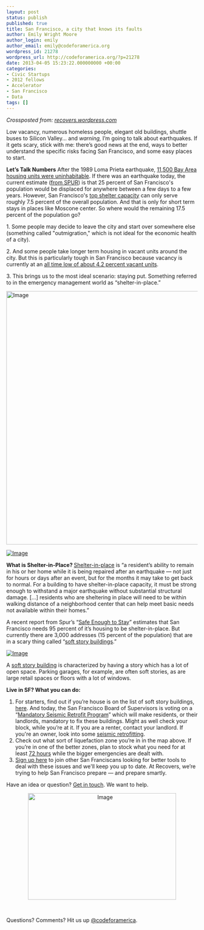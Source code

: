```yaml
---
layout: post
status: publish
published: true
title: San Francisco, a city that knows its faults
author: Emily Wright Moore
author_login: emily
author_email: emily@codeforamerica.org
wordpress_id: 21278
wordpress_url: http://codeforamerica.org/?p=21278
date: 2013-04-05 15:23:22.000000000 +00:00
categories:
- Civic Startups
- 2012 fellows
- Accelerator
- San Francisco
- Data
tags: []
---
```

<p dir="ltr"><em>Crossposted from: <a href="http://recovers.wordpress.com/2013/04/03/san-francisco-a-city-that-knows-its-faults/" target="_blank">recovers.wordpress.com</a></em></p>
<p dir="ltr">Low vacancy, numerous homeless people, elegant old buildings, shuttle buses to Silicon Valley... and <em>warning,</em> I’m going to talk about earthquakes. If it gets scary, stick with me: there’s good news at the end, ways to better understand the specific risks facing San Francisco, and some easy places to start.</p>
<p dir="ltr"><strong>Let’s Talk Numbers</strong>
After the 1989 Loma Prieta earthquake, <a href="http://www.spur.org/files/spur-reports/SPUR_Safe_Enough_to_Stay.pdf" target="_blank">11,500 Bay Area housing units were uninhabitable</a>. If there was an earthquake today, the current estimate (<a href="http://www.spur.org/publications/library/article/san-francisco-safe-enough-stay" target="_blank">from SPUR</a>) is that 25 percent of San Francisco's population would be displaced for anywhere between a few days to a few years. However, San Francisco's <a href="http://www.spur.org/files/spur-reports/SPUR_Safe_Enough_to_Stay.pdf">top shelter capacity</a> can only serve roughly 7.5 percent of the overall population. And that is only for short term stays in places like Moscone center. So where would the remaining 17.5 percent of the population go?</p>
<p dir="ltr">1. Some people may decide to leave the city and start over somewhere else (something called "outmigration," which is not ideal for the economic health of a city).</p>
<p dir="ltr">2. And some people take longer term housing in vacant units around the city. But this is particularly tough in San Francisco because vacancy is currently at an <a href="http://www.sfgate.com/bayarea/article/S-F-apartment-rent-rises-as-vacancy-rates-fall-2335872.php" target="_blank">all time low of about 4.2 percent vacant units</a>.</p>
3. This brings us to the most ideal scenario: staying put. Something referred to in the emergency management world as “shelter-in-place.”
<p dir="ltr"><a href="http://recovers.files.wordpress.com/2013/04/ground-shaking-map.jpg"><img id="i-324" title="http://kolahun.typepad.com/kolahun/2009/10/index.html" src="http://recovers.files.wordpress.com/2013/04/ground-shaking-map.jpg?w=650" alt="Image" width="650" height="666" /></a></p>
<p dir="ltr"><a href="http://recovers.files.wordpress.com/2013/04/ground-shaking-key.jpg"><img id="i-326" src="http://recovers.files.wordpress.com/2013/04/ground-shaking-key.jpg?w=650" alt="Image" /></a></p>
<p dir="ltr"><strong>What is Shelter-in-Place?
</strong><a href="http://www.spur.org/publications/library/article/san-francisco-safe-enough-stay">Shelter-in-place</a> is “a resident’s ability to remain in his or her home while it is being repaired after an earthquake — not just for hours or days after an event, but for the months it may take to get back to normal. For a building to have shelter-in-place capacity, it must be strong enough to withstand a major earthquake without substantial structural damage. [...] residents who are sheltering in place will need to be within walking distance of a neighborhood center that can help meet basic needs not available within their homes.”</p>
<p dir="ltr">A recent report from Spur’s “<a href="http://www.spur.org/publications/library/article/san-francisco-safe-enough-stay">Safe Enough to Stay</a>” estimates that San Francisco needs 95 percent of it’s housing to be shelter-in-place. But currently there are 3,000 addresses (15 percent of the population) that are in a scary thing called “<a href="http://quake.abag.ca.gov/housing/softstory/">soft story buildings</a>.”</p>
<p dir="ltr"><a href="http://recovers.files.wordpress.com/2013/04/soft-story-building.jpg"><img id="i-327" src="http://recovers.files.wordpress.com/2013/04/soft-story-building.jpg?w=650" alt="Image" /></a></p>
<p dir="ltr">A <a href="http://www.wisegeek.com/what-is-a-soft-story-building.htm">soft story building</a> is characterized by having a story which has a lot of open space. Parking garages, for example, are often soft stories, as are large retail spaces or floors with a lot of windows.</p>
<p dir="ltr"><strong>Live in SF? What you can do:</strong></p>

<ol>
	<li>For starters, find out if you’re house is on the list of soft story buildings, <a href="http://sfpublicpress.org/softstorylist">here</a>. And today, the San Francisco Board of Supervisors is voting on a “<a href="http://sf.curbed.com/archives/2013/04/02/supes_tackle_soft_story_seismic_rules.php">Mandatory Seismic Retrofit Program</a>” which will make residents, or their landlords, mandatory to fix these buildings. Might as well check your block, while you’re at it. If you are a renter, contact your landlord. If you're an owner, look into some <a href="http://sfappeal.com/2013/03/tenant-troubles-will-the-board-of-supes-soft-story-retrofit-requirement-end-up-costing-me-a-bundle/">seismic retrofitting</a>.</li>
	<li>Check out what sort of liquefaction zone you’re in in the map above. If you’re in one of the better zones, plan to stock what you need for at least <a href="http://72hours.org/">72 hours</a> while the bigger emergencies are dealt with.</li>
	<li><a href="https://pledge.recovers.org/sf">Sign up here</a> to join other San Franciscans looking for better tools to deal with these issues and we'll keep you up to date. At Recovers, we’re trying to help San Francisco prepare — and prepare smartly.</li>
</ol>
<p dir="ltr">Have an idea or question? <a href="mailto:support@recovers.org">Get in touch</a>. We want to help.</p>
<p style="text-align: center;" dir="ltr"><a href="https://pledge.recovers.org/sf"><img id="i-331" class="aligncenter" src="http://recovers.files.wordpress.com/2013/04/screen-shot-2013-04-03-at-11-19-45-am.png?w=650" alt="Image" width="390" height="280" /></a></p>
&nbsp;

Questions? Comments? Hit us up <a href="http://twitter.com/codeforamerica">@codeforamerica</a>.
